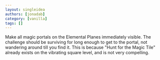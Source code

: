 ```yaml
---
layout: singleidea
authors: [jonadab]
category: [vanilla]
tags: []
---
```

Make all magic portals on the Elemental Planes immediately visible. The challenge should be surviving for long enough to get to the portal, not wandering around till you find it. This is because "Hunt for the Magic Tile" already exists on the vibrating square level, and is not very compelling.
